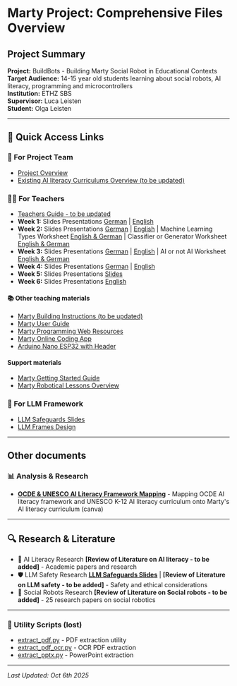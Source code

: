 # Marty Project: Comprehensive Files Overview

## Project Summary
**Project:** BuildBots - Building Marty Social Robot in Educational Contexts  
**Target Audience:** 14-15 year old students learning about social robots, AI literacy, programming and microcontrollers   
**Institution:** ETHZ SBS  
**Supervisor:** Luca Leisten  
**Student:** Olga Leisten  

---

## 📝 Quick Access Links

### 🎯 For Project Team
- [Project Overview](https://www.canva.com/design/DAGwgSjWN0s/B7SUptSoVexmCkg8qCTgPQ/edit?ui=eyJIIjp7IkEiOnRydWV9fQ)
- [Existing AI literacy Curriculums Overview (to be updated)](https://github.com/OlgaMuss/BuildBot/blob/main/Summary_of_Existing_AI_Literacy_Curriculums.md)


### 👩‍🏫 For Teachers
- [Teachers Guide - to be updated ](https://github.com/OlgaMuss/BuildBot/blob/main/Teaching%20materials/Teachers_Guide.md)
- **Week 1:** Slides Presentations [German](https://www.canva.com/design/DAGyeqpZgxA/Ju8sagkVLwxr_TR8OGWuPw/edit) | [English](https://www.canva.com/design/DAG0jPbN3_o/Ybk8dkxdWXKkv7qqOdJScg/edit)
- **Week 2:** Slides Presentations [German](https://www.canva.com/design/DAG0oml8bvs/S4bO1e6tQq-D67hHPJr2mg/edit) | [English](https://www.canva.com/design/DAGygIveXRg/YE7B9XMih-8w_Sh-r9VVCg/edit) | Machine Learning Types Worksheet [English & German](https://www.canva.com/design/DAG0vPYf6jo/QlmoYdqQYnRTNAQZvWkOxQ/edit?ui=e30) | Classifier or Generator Worksheet [English & German](https://www.canva.com/design/DAG1AFs7X2E/x7EwMh5sRx1L2RL8FoAnAw/edit?ui=e30)
- **Week 3:** Slides Presentations [German](https://www.canva.com/design/DAG1CXy0cKE/7UcQzBhCyUA9uFUa8RbCjw/edit) | [English](https://www.canva.com/design/DAGzr1D4dic/w41-aNB96C_Y1eb4vQjcXg/edit) | AI or not AI Worksheet [English & German](https://www.canva.com/design/DAG1ALp0bfU/ylc7shozeNSzFceJ6l1qAA/edit?ui=e30)
- **Week 4:** Slides Presentations [German](https://www.canva.com/design/DAG0vTM_bEM/-7wtKKNAuK_Fi_ExK9nPAg/edit) | [English](https://www.canva.com/design/DAGwzK4EBGc/h-wcpo9iNVxaaaBuP7DU_g/edit?ui=eyJIIjp7IkEiOnRydWV9fQ)
- **Week 5:** Slides Presentations [Slides](https://www.canva.com/design/DAGyXllLEgE/sPPvjM_U8EATg3dmXckrBQ/edit?ui=eyJIIjp7IkEiOnRydWV9fQ)
- **Week 6:** Slides Presentations [English](https://www.canva.com/design/DAG0tvHI9-E/kzXQa0pFUlJ86P2f9nL19w/edit?ui=e30)


#### 📚 Other teaching materials 
- [Marty Building Instructions (to be updated)](BuildBot/Building-Marty/Marty-Robot-Building-Instructions.pdf)
- [Marty User Guide](https://userguides.robotical.io/martyv2/userguides/start)
- [Marty Programming Web Resources](Marty-programming/)
- [Marty Online Coding App](https://codemarty.com)
- [Arduino Nano ESP32 with Header](https://www.reichelt.de/de/de/shop/produkt/arduino_nano_esp32_mit_header_esp32-s3_usb-c-353087?q=%2Fapi%2Fuser%2FcountrySelect%2Fde%2Fhttps%3A%2F%2Fwww.reichelt.com%2Fch%2Fde%2Fshop%2Fprodukt%2Farduino_nano_esp32_mit_header_esp32-s3_usb-c-353087#open-modal-image-big-slider)


#### Support materials
- [Marty Getting Started Guide](https://userguides.robotical.io/martyv2/quickstart)
- [Marty Robotical Lessons Overview](BuildBot/Curricula-Material/Developped-curriculum/Prep-files/Marty-Robotical-lessons-overview.md)


### 🎯 For LLM Framework
- [LLM Safeguards Slides](https://www.canva.com/design/DAGyv90q0uA/TEQ9J5xEBm9JXcIeb_1tuw/edit)
- [LLM Frames Design](https://github.com/OlgaMuss/BuildBot/tree/main/LLM%20Frames%20Design)



---

## Other documents

### 📊 Analysis & Research
- **[OCDE & UNESCO AI Literacy Framework Mapping](https://www.canva.com/design/DAG0nps_GSE/Lhvino6HpRZTbpOOGYBDpw/edit?ui=e30)** - Mapping OCDE AI literacy framework and UNESCO K-12 AI literacy curriculum onto Marty's AI literacy curriculum (canva)


---

## 🔍 Research & Literature


- 📖 AI Literacy Research **[Review of  Literature on AI literacy - to be added]** - Academic papers and research
- 🛡️ LLM Safety Research **[LLM Safeguards Slides](https://www.canva.com/design/DAGyv90q0uA/TEQ9J5xEBm9JXcIeb_1tuw/edit)** | **[Review of Literature on LLM safety - to be added]** - Safety and ethical considerations
- 🤖 Social Robots Research **[Review of Literature on Social robots - to be added]** - 25 research papers on social robotics

---


### 🔧 Utility Scripts (lost)
- [extract_pdf.py](extract_pdf.py) - PDF extraction utility
- [extract_pdf_ocr.py](extract_pdf_ocr.py) - OCR PDF extraction
- [extract_pptx.py](extract_pptx.py) - PowerPoint extraction

---

*Last Updated: Oct 6th 2025*  

